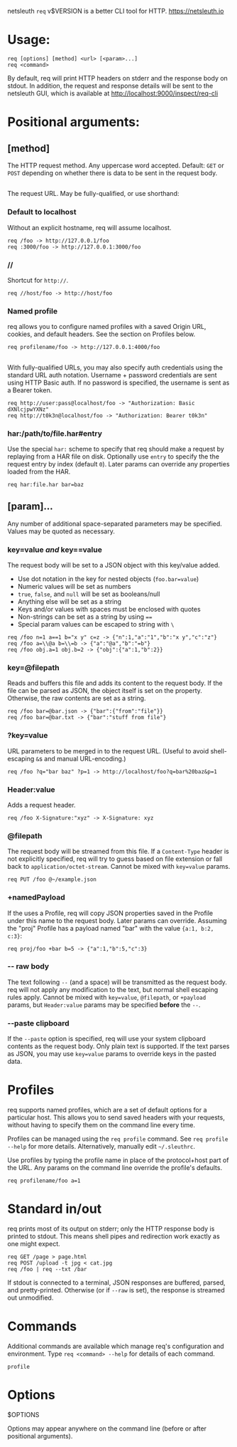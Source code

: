 netsleuth `req` v$VERSION is a better CLI tool for HTTP.  <https://netsleuth.io>

# Usage:
```
req [options] [method] <url> [<param>...]
req <command>
```

By default, req will print HTTP headers on stderr and the response body on stdout.  In addition, the request and response details will be sent to the netsleuth GUI, which is available at <http://localhost:9000/inspect/req-cli>

# Positional arguments:
## [method]
The HTTP request method.  Any uppercase word accepted.  Default: `GET` or `POST` depending on whether there is data to be sent in the request body.

## <url>
The request URL.  May be fully-qualified, or use shorthand:
### Default to localhost
Without an explicit hostname, req will assume localhost.
```
req /foo -> http://127.0.0.1/foo
req :3000/foo -> http://127.0.0.1:3000/foo
```

### //
Shortcut for `http://`.
```
req //host/foo -> http://host/foo
```

### Named profile
req allows you to configure named profiles with a saved Origin URL, cookies, and default headers.  See the section on Profiles below.
```
req profilename/foo -> http://127.0.0.1:4000/foo
```

##
With fully-qualified URLs, you may also specify auth credentials using the standard URL auth notation.  Username + password credentials are sent using HTTP Basic auth.  If no password is specified, the username is sent as a Bearer token.
```
req http://user:pass@localhost/foo -> "Authorization: Basic dXNlcjpwYXNz"
req http://t0k3n@localhost/foo -> "Authorization: Bearer t0k3n"
```

### har:/path/to/file.har#entry
Use the special `har:` scheme to specify that req should make a request by replaying from a HAR file on disk.  Optionally use `entry` to specify the the request entry by index (default `0`).  Later params can override any properties loaded from the HAR.
```
req har:file.har bar=baz
```

## [param]...
Any number of additional space-separated parameters may be specified.  Values may be quoted as necessary.

### key=value _and_ key==value
The request body will be set to a JSON object with this key/value added.

- Use dot notation in the key for nested objects (`foo.bar=value`)
- Numeric values will be set as numbers
- `true`, `false`, and `null` will be set as booleans/null
- Anything else will be set as a string
- Keys and/or values with spaces must be enclosed with quotes
- Non-strings can be set as a string by using `==`
- Special param values can be escaped to string with `\`
```
req /foo n=1 a==1 b="x y" c=z -> {"n":1,"a":"1","b":"x y","c":"z"}
req /foo a=\\@a b=\\=b -> {"a":"@a","b":"=b"}
req /foo obj.a=1 obj.b=2 -> {"obj":{"a":1,"b":2}}
```

### key=@filepath
Reads and buffers this file and adds its content to the request body.  If the file can be parsed as JSON, the object itself is set on the property.  Otherwise, the raw contents are set as a string.
```
req /foo bar=@bar.json -> {"bar":{"from":"file"}}
req /foo bar=@bar.txt -> {"bar":"stuff from file"}
```

### ?key=value
URL parameters to be merged in to the request URL. (Useful to avoid shell-escaping `&`s and manual URL-encoding.)
```
req /foo ?q="bar baz" ?p=1 -> http://localhost/foo?q=bar%20baz&p=1
```

### Header:value
Adds a request header.
```
req /foo X-Signature:"xyz" -> X-Signature: xyz
```

### @filepath
The request body will be streamed from this file.  If a `Content-Type` header is not explicitly specified, req will try to guess based on file extension or fall back to `application/octet-stream`.  Cannot be mixed with `key=value` params.
```
req PUT /foo @~/example.json
```

### +namedPayload
If the <url> uses a Profile, req will copy JSON properties saved in the Profile under this name to the request body.  Later params can override.  Assuming the "proj" Profile has a payload named "bar" with the value `{a:1, b:2, c:3}`:
```
req proj/foo +bar b=5 -> {"a":1,"b":5,"c":3}
```

### -- raw body
The text following `--` (and a space) will be transmitted as the request body.  req will not apply any modification to the text, but normal shell escaping rules apply.  Cannot be mixed with `key=value`, `@filepath`, or `+payload` params, but `Header:value` params may be specified **before** the `--`.

### --paste clipboard
If the `--paste` option is specified, req will use your system clipboard contents as the request body.  Only plain text is supported.  If the text parses as JSON, you may use `key=value` params to override keys in the pasted data.

# Profiles
req supports named profiles, which are a set of default options for a particular host.  This allows you to send saved headers with your requests, without having to specify them on the command line every time.

Profiles can be managed using the `req profile` command.  See `req profile --help` for more details.  Alternatively, manually edit `~/.sleuthrc`.

Use profiles by typing the profile name in place of the protocol+host part of the URL.  Any params on the command line override the profile's defaults.
```
req profilename/foo a=1
```

# Standard in/out
req prints most of its output on stderr; only the HTTP response body is printed to stdout.  This means shell pipes and redirection work exactly as one might expect.

```
req GET /page > page.html
req POST /upload -t jpg < cat.jpg
req /foo | req --txt /bar
```

If stdout is connected to a terminal, JSON responses are buffered, parsed, and pretty-printed.  Otherwise (or if `--raw` is set), the response is streamed out unmodified.

# Commands
Additional commands are available which manage req's configuration and environment.  Type `req <command> --help` for details of each command.

`profile`

# Options
$OPTIONS

Options may appear anywhere on the command line (before or after positional arguments).